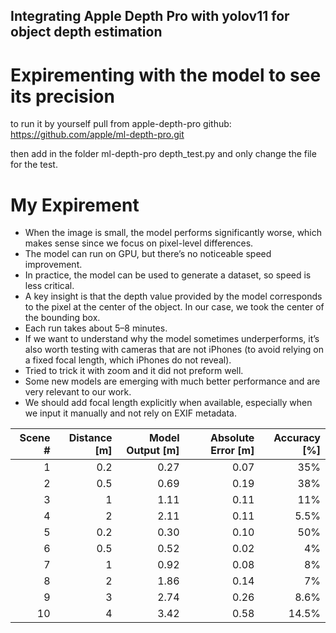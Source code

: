 ## Integrating Apple Depth Pro with yolov11 for object depth estimation
# Expirementing with the model to see its precision

to run it by yourself pull from apple-depth-pro github: https://github.com/apple/ml-depth-pro.git

then add in the folder ml-depth-pro depth_test.py and only change the file for the test.

# My Expirement
- When the image is small, the model performs significantly worse, which makes sense since we focus on pixel-level differences.
- The model can run on GPU, but there’s no noticeable speed improvement.
- In practice, the model can be used to generate a dataset, so speed is less critical.
- A key insight is that the depth value provided by the model corresponds to the pixel at the center of the object. In our case, we took the center of the bounding box.
- Each run takes about 5–8 minutes.
- If we want to understand why the model sometimes underperforms, it’s also worth testing with cameras that are not iPhones (to avoid relying on a fixed focal length, which iPhones do not reveal).
- Tried to trick it with zoom and it did not preform well.
- Some new models are emerging with much better performance and are very relevant to our work.
- We should add focal length explicitly when available, especially when we input it manually and not rely on EXIF metadata.

| Scene # | Distance [m] | Model Output [m] | Absolute Error [m] | Accuracy [%] |
|--------:|--------------:|------------------:|---------------------:|---------------:|
| 1       | 0.2           | 0.27              | 0.07                 | 35%            |
| 2       | 0.5           | 0.69              | 0.19                 | 38%            |
| 3       | 1             | 1.11              | 0.11                 | 11%            |
| 4       | 2             | 2.11              | 0.11                 | 5.5%           |
| 5       | 0.2           | 0.30              | 0.10                 | 50%            |
| 6       | 0.5           | 0.52              | 0.02                 | 4%             |
| 7       | 1             | 0.92              | 0.08                 | 8%             |
| 8       | 2             | 1.86              | 0.14                 | 7%             |
| 9       | 3             | 2.74              | 0.26                 | 8.6%           |
| 10      | 4             | 3.42              | 0.58                 | 14.5%          |
